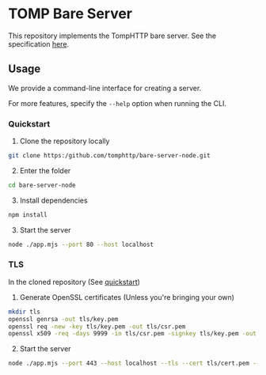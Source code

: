 # TOMP Bare Server

This repository implements the TompHTTP bare server. See the specification [here](https://github.com/tomphttp/specifications/blob/master/BareServerV1.md).

## Usage

We provide a command-line interface for creating a server.

For more features, specify the `--help` option when running the CLI.

### Quickstart

1. Clone the repository locally
```sh
git clone https:/github.com/tomphttp/bare-server-node.git
```

2. Enter the folder
```sh
cd bare-server-node
```

3. Install dependencies
```sh
npm install
```

3. Start the server
```sh
node ./app.mjs --port 80 --host localhost
```

### TLS

In the cloned repository (See [quickstart](#quickstart))

1. Generate OpenSSL certificates (Unless you're bringing your own)
```sh
mkdir tls
openssl genrsa -out tls/key.pem
openssl req -new -key tls/key.pem -out tls/csr.pem
openssl x509 -req -days 9999 -in tls/csr.pem -signkey tls/key.pem -out tls/cert.pem
```

2. Start the server
```sh
node ./app.mjs --port 443 --host localhost --tls --cert tls/cert.pem --key tls/key.pem
```
